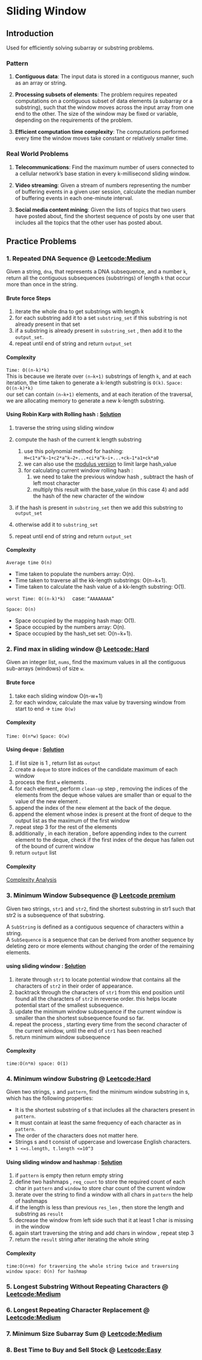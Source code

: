 # Sliding Window
## Introduction

Used for efficiently solving subarray or substring problems.
### Pattern
1. **Contiguous data**: The input data is stored in a contiguous manner, such as an array or string.

3. **Processing subsets of elements**: The problem requires repeated computations on a contiguous subset of data elements
(a subarray or a substring), such that the window moves across the input array from one end to the other. The size of the
window may be fixed or variable, depending on the requirements of the problem.

3. **Efficient computation time complexity**: The computations performed every time the window moves take constant or 
relatively smaller time.

### Real World Problems
1. **Telecommunications**: Find the maximum number of users connected to a cellular network’s base station in every 
k-millisecond sliding window.

2. **Video streaming**: Given a stream of numbers representing the number of buffering events in a given user session, 
calculate the median number of buffering events in each one-minute interval.

3. **Social media content mining**: Given the lists of topics that two users have posted about, find the shortest sequence
of posts by one user that includes all the topics that the other user has posted about.

## Practice Problems
### 1. Repeated DNA Sequence @ [Leetcode:Medium](https://leetcode.com/problems/repeated-dna-sequences/description/)
Given a string, `dna`, that represents a DNA subsequence, and a number `k`, return all the contiguous 
subsequences (substrings) of length `k` that occur more than once in the string. 
#### Brute force Steps
1. iterate the whole dna to get substrings with length k
2. for each substring add it to a set `substring_set` if this substring is not already present in that set
3. if a substring is already present in `substring_set` , then add it to the `output_set`.
4. repeat until end of string and return `output_set`
#### Complexity
`Time: O((n-k)*k)`<br>
This is because we iterate over `(n−k+1)` substrings of length `k`, and at each iteration, the time taken to generate
a k-length substring is `O(k)`.
`Space: O((n-k)*k)`<br>
our set can contain `(n−k+1)` elements, and at each iteration of the traversal, we are allocating memory to generate
a new k-length substring.
#### Using Robin Karp with Rolling hash : [Solution](repeated_dna_sequence.py)
1. traverse the string using sliding window 
2. compute the hash of the current k length substring 
   1. use this polynomial method for hashing: <br>
   `H=c1*a^k−1+c2*a^k−2+...+ci*a^k−i+...+ck−1*a1+ck*a0`
   2. we can also use the [modulus version](https://www.geeksforgeeks.org/introduction-to-rolling-hash-data-structures-and-algorithms/)
   to limit large hash_value  
   3. for calculating current window rolling hash :
      1. we need to take the previous window hash , subtract the hash of left most character
      2. multiply this result with the base_value (in this case 4) and add the hash of the new character of the window
   
3. if the hash is present in `substring_set` then we add this substring to `output_set`
4. otherwise add it to `substring_set` 
5. repeat until end of string and return `output_set`
#### Complexity

`Average time O(n)`

- Time taken to populate the numbers array: O(n).
- Time taken to traverse all the kk-length substrings: O(n−k+1).
- Time taken to calculate the hash value of a kk-length substring: O(1).

`worst Time: O((n-k)*k)  ` case:  `“AAAAAAAA”`

`Space: O(n)`

- Space occupied by the mapping hash map: O(1).
- Space occupied by the numbers array: O(n).
- Space occupied by the hash_set set: O(n−k+1).
### 2. Find max in sliding window @ [Leetcode: Hard](https://leetcode.com/problems/sliding-window-maximum/description/)
Given an integer list, `nums`, find the maximum values in all the contiguous sub-arrays (windows) of size `w`.
#### Brute force 
1. take each sliding window  O(n-w+1)
2. for each window, calculate the max value by traversing window from start to end -> `time O(w)`
#### Complexity
`Time: O(n*w)`
`Space: O(w)`
#### Using deque : [Solution](find_max_sliding_window.py)
1. if list size is 1 , return list as `output`
2. create a `deque` to store indices of the candidate maximum of each window
2. process the first `w` elements . 
3. for each element, perform `clean-up` step , removing the indices of the elements from the 
deque whose values are smaller than or equal to the value of the new element . 
4. append the index of the new element at the back of the deque. 
5. append the element whose index is present at the front of deque to the output list as the maximum of the first window
6. repeat step 3 for the rest of the elements
7. additionally , in each iteration , before appending index to the current element to the deque, 
check if the first index of the deque has fallen out of the bound of current window
8. return `output` list
#### Complexity
[Complexity Analysis](https://www.educative.io/module/page/8q5JgjuQREjpzD9gq/10370001/4803867293515776/4961871808692224#Time-complexity)

### 3. Minimum Window Subsequence @ [Leetcode premium](https://leetcode.com/problems/minimum-window-subsequence/description/)
Given two strings, `str1` and `str2`, find the shortest substring in str1 such that str2 is a subsequence of that substring.

A `SubString` is defined as a contiguous sequence of characters within a string. <br>
A `SubSequence` is a sequence that can be derived from another sequence by deleting zero or more elements without changing the order of the remaining elements.
#### using sliding window : **[Solution](minimum_window_subsequence.py)**
1. iterate through `str1` to locate potential window that contains all the characters of `str2` in their order of appearance.
2. backtrack through the characters of `str1` from this end position until found all the characters of `str2` in reverse order.
   this helps locate potential start of the smallest subsequence.
3. update the minimum window subsequence if the current window is smaller than the shortest subsequence found so far.
4. repeat the process , starting every time from the second character of the current window, until the end of `str1` has been reached
5. return minimum window subsequence
#### Complexity
`time:O(n*m)
space: O(1)`
### 4. Minimum window Substring @ [Leetcode:Hard](https://leetcode.com/problems/minimum-window-substring/description/)
Given two strings, `s` and `pattern`, find the minimum window substring in s, which has the following properties:
 - It is the shortest substring of s that includes all the characters present in `pattern`.
 - It must contain at least the same frequency of each character as in `pattern`.
 - The order of the characters does not matter here.
 - Strings s and t consist of uppercase and lowercase English characters.
 - `1 <=s.length, t.length <=10^3`

#### Using sliding window and hashmap : [Solution](minimum_window_substring.py)
1. if `pattern` is empty then return empty string
2. define two hashmaps , `req_count` to store the required count of each char in `pattern` and `window` to store char count of the current window
3. iterate over the string to find a window with all chars in `pattern` the help of hashmaps 
4. if the length is less than previous `res_len` , then store the length and substring as `result` 
5. decrease the window from left side such that it at least 1 char is missing in the window
6. again start traversing the string and add chars in window , repeat step 3
7. return the `result` string after iterating the whole string 

#### Complexity
`time:O(n+m) for traversing the whole string twice and traversing window
space: O(n) for hashmap`
### 5. Longest Substring Without Repeating Characters @ [Leetcode:Medium](https://leetcode.com/problems/longest-substring-without-repeating-characters/description/)

### 6. Longest Repeating Character Replacement @ [Leetcode:Medium](https://leetcode.com/problems/longest-repeating-character-replacement/description/)

### 7. Minimum Size Subarray Sum @ [Leetcode:Medium](https://leetcode.com/problems/minimum-size-subarray-sum/description/)

### 8. Best Time to Buy and Sell Stock @ [Leetcode:Easy](https://leetcode.com/problems/best-time-to-buy-and-sell-stock/description/)
